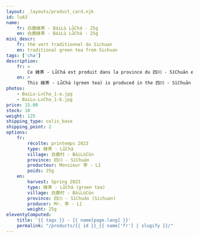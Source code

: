 ```yaml
---
layout: _layouts/product_card.njk
id: luA3
name:
    fr: 白鹿綠茶 - BáiLù LǜChá - 25g
    en: 白鹿綠茶 - BáiLù LǜChá - 25g
mini_descr:
    fr: thé vert traditionnel du Sichuan
    en: traditional green tea from Sichuan
tags: ['cha']
description: 
    fr: >
        Ce 綠茶 - LǜChá est produit dans la province du 四川 - SìChuān en Chine et plus exactement au village de 白鹿村 - BáiLùCūn qui se trouve à environ 850 mètres d'altitude.<!--more--> Il ne couvre qu'une superficie de 5,8 kilomètres carrés et compte un peu plus de 1 300 habitants. Aucune industrie, son environnement est donc naturellement excellent et propice à la production agricole.
    en: >
        This 綠茶 - LǜChá (green tea) is produced in the 四川 - SìChuān province of China, specifically in the village of 白鹿村 - BáiLùCūn, located at an altitude of approximately 850 meters.<!--more--> It covers an area of only 5.8 square kilometers and has just over 1,300 residents. With no industry, its natural environment is ideal for agricultural production.
photos:
    - BaiLu-LvCha_1-a.jpg
    - BaiLu-LvCha_1-b.jpg
price: 15.00
stock: 10
weight: 125
shipping_type: colis_base
shipping_point: 2
options:
    fr:
        récolte: printemps 2023
        type: 綠茶 - LǜChá
        village: 白鹿村 - BáiLùCūn
        province: 四川 - SìChuān
        producteur: Monsieur 李 - Lǐ
        poids: 25g
    en:
        harvest: Spring 2023
        type: 綠茶 - LǜChá (green tea)
        village: 白鹿村 - BáiLùCūn
        province: 四川 - SìChuān (Sichuan)
        producer: Mr. 李 - Lǐ
        weight: 25g
eleventyComputed:
    title: '{{ tags }} - {{ name[page.lang] }}'
    permalink: "/products/{{ id }}_{{ name['fr'] | slugify }}/"
---
```

